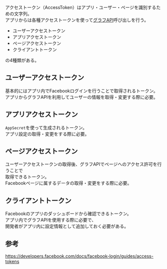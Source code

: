 アクセストークン（AccessToken）はアプリ・ユーザー・ページを識別するための文字列。  
アプリからは各種アクセストークンを使って[グラフAPI](/Facebook/GraphAPI.md)呼び出しを行う。  

* ユーザーアクセストークン
* アプリアクセストークン
* ページアクセストークン
* クライアントトークン

の4種類がある。

## ユーザーアクセストークン
基本的にはアプリ内でFacebookログインを行うことで取得されるトークン。  
アプリからグラフAPIを利用してユーザーの情報を取得・変更する際に必要。

## アプリアクセストークン
`AppSecret`を使って生成されるトークン。  
アプリ設定の取得・変更をする際に必要。

## ページアクセストークン
ユーザーアクセストークンの取得後、グラフAPIでページへのアクセス許可を行うことで  
取得できるトークン。  
Facebookページに属するデータの取得・変更をする際に必要。

##  クライアントトークン
Facebookのアプリのダッシュボードから確認できるトークン。  
アプリ内でグラフAPIを使用する際に必要で、  
開発者がアプリ内に設定情報として追加しておく必要がある。

## 参考
https://developers.facebook.com/docs/facebook-login/guides/access-tokens